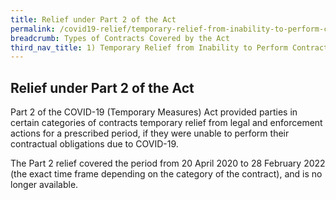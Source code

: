 ```yaml
---
title: Relief under Part 2 of the Act
permalink: /covid19-relief/temporary-relief-from-inability-to-perform-contract/
breadcrumb: Types of Contracts Covered by the Act
third_nav_title: 1) Temporary Relief from Inability to Perform Contractual Obligations
---
```

## Relief under Part 2 of the Act ##

Part 2 of the COVID-19 (Temporary Measures) Act provided parties in certain categories of contracts temporary relief from legal and enforcement actions for a prescribed period, if they were unable to perform their contractual obligations due to COVID-19.

The Part 2 relief covered the period from 20 April 2020 to 28 February 2022 (the exact time frame depending on the category of the contract), and is no longer available. 